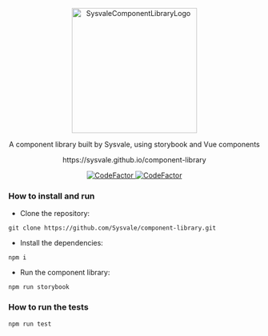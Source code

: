 <p align="center">
  <a href="https://sysvale.github.io/component-library">
    <img src="https://sysvale.github.io/component-library/static/media/scl3.3753aa9a.svg" alt="SysvaleComponentLibraryLogo" width="250" />
  </a>
</p>

<div align="center">
  A component library built by Sysvale, using storybook and Vue components
  <p align="center">https://sysvale.github.io/component-library</p>
</div>

<p align="center">
  <a href="https://www.codefactor.io/repository/github/sysvale/component-library">
    <img src="https://www.codefactor.io/repository/github/sysvale/component-library/badge" alt="CodeFactor" />
  </a>
  
  <a href="https://travis-ci.com/Sysvale/component-library">
    <img src="https://travis-ci.com/Sysvale/component-library.svg?branch=master" alt="CodeFactor" />
  </a>
</p>

### How to install and run

- Clone the repository:

```
git clone https://github.com/Sysvale/component-library.git
```
- Install the dependencies:

```
npm i
```
- Run the component library:

```
npm run storybook
```

### How to run the tests

```
npm run test
```
